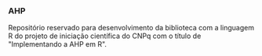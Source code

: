 ### AHP

Repositório reservado para desenvolvimento da biblioteca com a linguagem R do projeto de iniciação científica do CNPq com o título de "Implementando a AHP em R".

